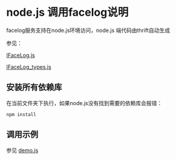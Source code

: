 # node.js 调用facelog说明

facelog服务支持在node.js环境访问，node.js 端代码由thrift自动生成

参见：

[IFaceLog.js](IFaceLog.js)

[IFaceLog_types.js](IFaceLog_types.js)

## 安装所有依赖库

在当前文件夹下执行，如果node.js没有找到需要的依赖库会报错：

	npm install

## 调用示例

参见 [demo.js](demo.js)